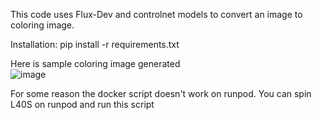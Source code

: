 This code uses Flux-Dev and controlnet models to convert an image to coloring image.

Installation:
pip install -r requirements.txt

Here is sample coloring image generated 
<br>
![image](https://github.com/user-attachments/assets/c8c8d619-548a-45dd-8175-6c8cdf44381e)


For some reason the docker script doesn't work on runpod. You can spin L40S on runpod and run this script
